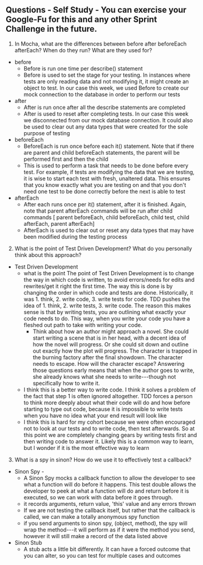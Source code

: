 ## Questions - Self Study - You can exercise your Google-Fu for this and any other Sprint Challenge in the future.
1. In Mocha, what are the differences between before after beforeEach afterEach? When do they run? What are they used for?

+ before
    + Before is run one time per describe() statement
    + Before is used to set the stage for your testing. In instances where tests are only reading data and not modifying it, it might create an object to test. In our case this week, we used Before to create our mock connection to the database in order to perform our tests
+ after
    + After is run once after all the describe statements are completed
    + After is used to reset after completing tests. In our case this week we disconnected from our mock database connection. It could also be used to clear out any data types that were created for the sole purpose of testing 
+ beforeEach
    + BeforeEach is run once before each it() statement. Note that if there are parent and child beforeEach statements, the parent will be performed first and then the child
    + This is used to perform a task that needs to be done before every test. For example, if tests are modifying the data that we are testing, it is wise to start each test with fresh, unaltered data. This ensures that you know exactly what you are testing on and that you don't need one test to be done correctly before the next is able to test
+ afterEach
    + After each runs once per it() statement, after it is finished. Again, note that parent afterEach commands will be run after child commands [ parent beforeEach, child beforeEach, child test, child afterEach, parent afterEach]
    + AfterEach is used to clear out or reset any data types that may have been modified during the testing process

2. What is the point of Test Driven Development? What do you personally think about this approach?

+ Test Driven Development
    + what is the point
    The point of Test Driven Development is to change the way in which code is written, to avoid errors/needs for edits and rewrites/get it right the first time. The way this is done is by changing the order in which code and tests are done. Historically, it was 1. think, 2. write code, 3. write tests for code. TDD pushes the idea of 1. think, 2. write tests, 3. write code. The reason this makes sense is that by writing tests, you are outlining what exactly your code needs to do. This way, when you write your code you have a fleshed out path to take with writing your code.
        + Think about how an author might approach a novel. She could start writing a scene that is in her head, with a decent idea of how the novel will progress. Or she could sit down and outline out exactly how the plot will progress. The character is trapped in the burning factory after the final showdown. The character needs to escape. How will the character escape? Answering those questions early means that when the author goes to write, she already knows what she needs to write---though not specifically how to write it. 
    + I think this is a better way to write code. I think it solves a problem of the fact that step 1 is often ignored altogether. TDD forces a person to think more deeply about what their code will do and how before starting to type out code, because it is impossible to write tests when you have no idea what your end result will look like
    + I think this is hard for my cohort because we were often encouraged not to look at our tests and to write code, then test afterwards. So at this point we are completely changing gears by writing tests first and then writing code to answer it. Likely this is a common way to learn, but I wonder if it is the most effective way to learn


3. What is a spy in sinon? How do we use it to effectively test a callback?

+ Sinon Spy - 
    + A Sinon Spy mocks a callback function to allow the developer to see what a function will do before it happens. This test double allows the developer to peek at what a function will do and return before it is executed, so we can work with data before it goes through.
    + it records arguments, return value, 'this' value and any errors thrown
    + If we are not testing the callback itself, but rather that the callback is called, we can make a totally anonymous spy function
    + if you send arguments to sinon spy, (object, method), the spy will wrap the method---it will perform as if it were the method you send, however it will still make a record of the data listed above
+ Sinon Stub
    + A stub acts a little bit differently. It can have a forced outcome that you can alter, so you can test for multiple cases and outcomes
